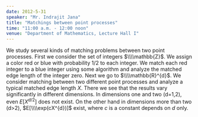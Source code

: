 ```yaml
---
date: 2012-5-31
speaker: "Mr. Indrajit Jana"
title: "Matchings between point processes"
time: "11:00 a.m. - 12:00 noon" 
venue: "Department of Mathematics, Lecture Hall I"
---
```

We study several kinds of matching problems between two point processes. First we consider the set of integers $\\\\mathbb{Z}$. We assign a color red or blue with probability 1/2 to each integer. We match each red integer to a blue integer using some algorithm and analyze the matched edge length of the integer zero. Next we go to $\\\\mathbb{R}^{d}$. We consider matching between two different point processes and analyze a typical matched edge length $X$. There we see that the results vary significantly in different dimensions. In dimensions one and two (d=1,2), even $E[X^{d/2}]$ does not exist. On the other hand in dimensions more than two (d>2), $E[\\\\exp(cX^{d})]$ exist, where $c$ is a constant depends on $d$ only.
